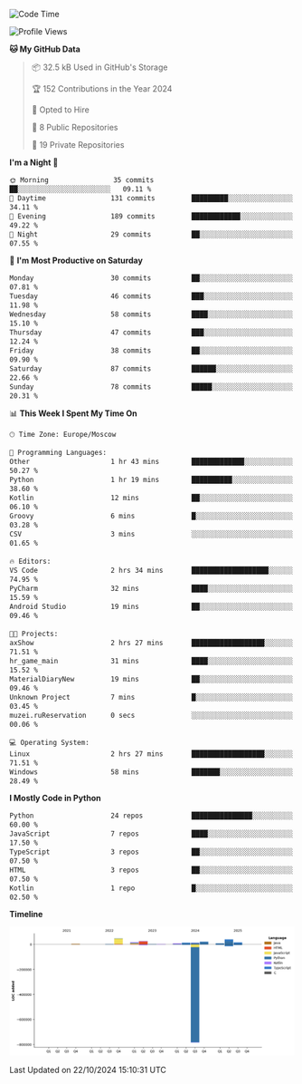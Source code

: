 <!--START_SECTION:waka-->
![Code Time](http://img.shields.io/badge/Code%20Time-536%20hrs%2027%20mins-blue)

![Profile Views](http://img.shields.io/badge/Profile%20Views-4-blue)

**🐱 My GitHub Data** 

> 📦 32.5 kB Used in GitHub's Storage 
 > 
> 🏆 152 Contributions in the Year 2024
 > 
> 💼 Opted to Hire
 > 
> 📜 8 Public Repositories 
 > 
> 🔑 19 Private Repositories 
 > 
**I'm a Night 🦉** 

```text
🌞 Morning                35 commits          ██░░░░░░░░░░░░░░░░░░░░░░░   09.11 % 
🌆 Daytime                131 commits         █████████░░░░░░░░░░░░░░░░   34.11 % 
🌃 Evening                189 commits         ████████████░░░░░░░░░░░░░   49.22 % 
🌙 Night                  29 commits          ██░░░░░░░░░░░░░░░░░░░░░░░   07.55 % 
```
📅 **I'm Most Productive on Saturday** 

```text
Monday                   30 commits          ██░░░░░░░░░░░░░░░░░░░░░░░   07.81 % 
Tuesday                  46 commits          ███░░░░░░░░░░░░░░░░░░░░░░   11.98 % 
Wednesday                58 commits          ████░░░░░░░░░░░░░░░░░░░░░   15.10 % 
Thursday                 47 commits          ███░░░░░░░░░░░░░░░░░░░░░░   12.24 % 
Friday                   38 commits          ██░░░░░░░░░░░░░░░░░░░░░░░   09.90 % 
Saturday                 87 commits          ██████░░░░░░░░░░░░░░░░░░░   22.66 % 
Sunday                   78 commits          █████░░░░░░░░░░░░░░░░░░░░   20.31 % 
```


📊 **This Week I Spent My Time On** 

```text
🕑︎ Time Zone: Europe/Moscow

💬 Programming Languages: 
Other                    1 hr 43 mins        █████████████░░░░░░░░░░░░   50.27 % 
Python                   1 hr 19 mins        ██████████░░░░░░░░░░░░░░░   38.60 % 
Kotlin                   12 mins             ██░░░░░░░░░░░░░░░░░░░░░░░   06.10 % 
Groovy                   6 mins              █░░░░░░░░░░░░░░░░░░░░░░░░   03.28 % 
CSV                      3 mins              ░░░░░░░░░░░░░░░░░░░░░░░░░   01.65 % 

🔥 Editors: 
VS Code                  2 hrs 34 mins       ███████████████████░░░░░░   74.95 % 
PyCharm                  32 mins             ████░░░░░░░░░░░░░░░░░░░░░   15.59 % 
Android Studio           19 mins             ██░░░░░░░░░░░░░░░░░░░░░░░   09.46 % 

🐱‍💻 Projects: 
axShow                   2 hrs 27 mins       ██████████████████░░░░░░░   71.51 % 
hr_game_main             31 mins             ████░░░░░░░░░░░░░░░░░░░░░   15.52 % 
MaterialDiaryNew         19 mins             ██░░░░░░░░░░░░░░░░░░░░░░░   09.46 % 
Unknown Project          7 mins              █░░░░░░░░░░░░░░░░░░░░░░░░   03.45 % 
muzei.ruReservation      0 secs              ░░░░░░░░░░░░░░░░░░░░░░░░░   00.06 % 

💻 Operating System: 
Linux                    2 hrs 27 mins       ██████████████████░░░░░░░   71.51 % 
Windows                  58 mins             ███████░░░░░░░░░░░░░░░░░░   28.49 % 
```

**I Mostly Code in Python** 

```text
Python                   24 repos            ███████████████░░░░░░░░░░   60.00 % 
JavaScript               7 repos             ████░░░░░░░░░░░░░░░░░░░░░   17.50 % 
TypeScript               3 repos             ██░░░░░░░░░░░░░░░░░░░░░░░   07.50 % 
HTML                     3 repos             ██░░░░░░░░░░░░░░░░░░░░░░░   07.50 % 
Kotlin                   1 repo              █░░░░░░░░░░░░░░░░░░░░░░░░   02.50 % 
```



**Timeline**

![Lines of Code chart](https://raw.githubusercontent.com/adlemx/adlemx/main/assets/bar_graph.png)


 Last Updated on 22/10/2024 15:10:31 UTC
<!--END_SECTION:waka-->
